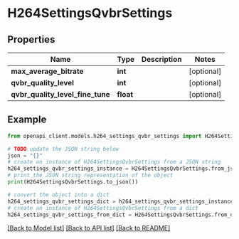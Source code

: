 # H264SettingsQvbrSettings


## Properties

Name | Type | Description | Notes
------------ | ------------- | ------------- | -------------
**max_average_bitrate** | **int** |  | [optional] 
**qvbr_quality_level** | **int** |  | [optional] 
**qvbr_quality_level_fine_tune** | **float** |  | [optional] 

## Example

```python
from openapi_client.models.h264_settings_qvbr_settings import H264SettingsQvbrSettings

# TODO update the JSON string below
json = "{}"
# create an instance of H264SettingsQvbrSettings from a JSON string
h264_settings_qvbr_settings_instance = H264SettingsQvbrSettings.from_json(json)
# print the JSON string representation of the object
print(H264SettingsQvbrSettings.to_json())

# convert the object into a dict
h264_settings_qvbr_settings_dict = h264_settings_qvbr_settings_instance.to_dict()
# create an instance of H264SettingsQvbrSettings from a dict
h264_settings_qvbr_settings_from_dict = H264SettingsQvbrSettings.from_dict(h264_settings_qvbr_settings_dict)
```
[[Back to Model list]](../README.md#documentation-for-models) [[Back to API list]](../README.md#documentation-for-api-endpoints) [[Back to README]](../README.md)


